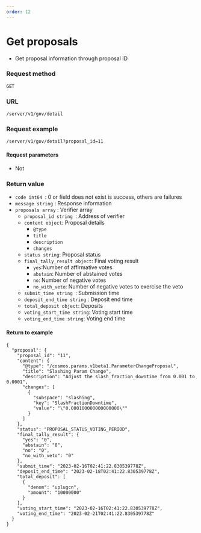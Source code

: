 ```yaml
---
order: 12
---
```

# Get proposals

- Get proposal information through proposal ID

### Request method
`GET`

### URL
`/server/v1/gov/detail`

### Request example

```
/server/v1/gov/detail?proposal_id=11
```


#### Request parameters

- Not

### Return value
- `code int64 `: 0 or field does not exist is success, others are failures
- `message string` : Response information
- `proposals array` : Verifier array
  - `proposal_id string `: Address of verifier
  - `content object`: Proposal details
    - `@type`
    - `title`
    - `description`
    - `changes`
  - `status string`: Proposal status
  - `final_tally_result object`: Final voting result
    - `yes`:Number of affirmative votes
    - `abstain`: Number of abstained votes
    - `no`: Number of negative votes
    - `no_with_veto`: Number of negative votes to exercise the veto
  - `submit_time string `: Submission time
  - `deposit_end_time string` : Deposit end time
  - `total_deposit object`: Deposits
  - `voting_start_time string`: Voting start time
  - `voting_end_time string`: Voting end time

#### Return to example
```json5
{
  "proposal": {
    "proposal_id": "11",
    "content": {
      "@type": "/cosmos.params.v1beta1.ParameterChangeProposal",
      "title": "Slashing Param Change",
      "description": "Adjust the slash_fraction_downtime from 0.001 to 0.0001",
      "changes": [
        {
          "subspace": "slashing",
          "key": "SlashFractionDowntime",
          "value": "\"0.000100000000000000\""
        }
      ]
    },
    "status": "PROPOSAL_STATUS_VOTING_PERIOD",
    "final_tally_result": {
      "yes": "0",
      "abstain": "0",
      "no": "0",
      "no_with_veto": "0"
    },
    "submit_time": "2023-02-16T02:41:22.830539778Z",
    "deposit_end_time": "2023-02-18T02:41:22.830539778Z",
    "total_deposit": [
      {
        "denom": "uplugcn",
        "amount": "10000000"
      }
    ],
    "voting_start_time": "2023-02-16T02:41:22.830539778Z",
    "voting_end_time": "2023-02-21T02:41:22.830539778Z"
  }
}
```